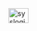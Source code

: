 <a href="https://stackoverflow.com/users/549372?tab=profile" target="_blank">
<img align="center" src="https://raw.githubusercontent.com/rahuldkjain/github-profile-readme-generator/master/src/images/icons/Social/stack-overflow.svg" alt="syslogic" height="30" width="40"/>
</a>
